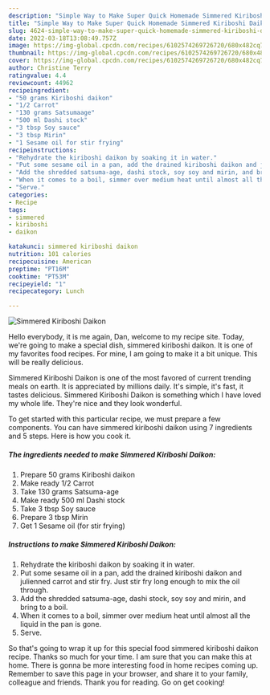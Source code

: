```yaml
---
description: "Simple Way to Make Super Quick Homemade Simmered Kiriboshi Daikon"
title: "Simple Way to Make Super Quick Homemade Simmered Kiriboshi Daikon"
slug: 4624-simple-way-to-make-super-quick-homemade-simmered-kiriboshi-daikon
date: 2022-03-18T13:08:49.757Z
image: https://img-global.cpcdn.com/recipes/6102574269726720/680x482cq70/simmered-kiriboshi-daikon-recipe-main-photo.jpg
thumbnail: https://img-global.cpcdn.com/recipes/6102574269726720/680x482cq70/simmered-kiriboshi-daikon-recipe-main-photo.jpg
cover: https://img-global.cpcdn.com/recipes/6102574269726720/680x482cq70/simmered-kiriboshi-daikon-recipe-main-photo.jpg
author: Christine Terry
ratingvalue: 4.4
reviewcount: 44962
recipeingredient:
- "50 grams Kiriboshi daikon"
- "1/2 Carrot"
- "130 grams Satsumaage"
- "500 ml Dashi stock"
- "3 tbsp Soy sauce"
- "3 tbsp Mirin"
- "1 Sesame oil for stir frying"
recipeinstructions:
- "Rehydrate the kiriboshi daikon by soaking it in water."
- "Put some sesame oil in a pan, add the drained kiriboshi daikon and julienned carrot and stir fry. Just stir fry long enough to mix the oil through."
- "Add the shredded satsuma-age, dashi stock, soy soy and mirin, and bring to a boil."
- "When it comes to a boil, simmer over medium heat until almost all the liquid in the pan is gone."
- "Serve."
categories:
- Recipe
tags:
- simmered
- kiriboshi
- daikon

katakunci: simmered kiriboshi daikon 
nutrition: 101 calories
recipecuisine: American
preptime: "PT16M"
cooktime: "PT53M"
recipeyield: "1"
recipecategory: Lunch

---
```



![Simmered Kiriboshi Daikon](https://img-global.cpcdn.com/recipes/6102574269726720/680x482cq70/simmered-kiriboshi-daikon-recipe-main-photo.jpg)

Hello everybody, it is me again, Dan, welcome to my recipe site. Today, we're going to make a special dish, simmered kiriboshi daikon. It is one of my favorites food recipes. For mine, I am going to make it a bit unique. This will be really delicious.



Simmered Kiriboshi Daikon is one of the most favored of current trending meals on earth. It is appreciated by millions daily. It's simple, it's fast, it tastes delicious. Simmered Kiriboshi Daikon is something which I have loved my whole life. They're nice and they look wonderful.


To get started with this particular recipe, we must prepare a few components. You can have simmered kiriboshi daikon using 7 ingredients and 5 steps. Here is how you cook it.

<!--inarticleads1-->

##### The ingredients needed to make Simmered Kiriboshi Daikon:

1. Prepare 50 grams Kiriboshi daikon
1. Make ready 1/2 Carrot
1. Take 130 grams Satsuma-age
1. Make ready 500 ml Dashi stock
1. Take 3 tbsp Soy sauce
1. Prepare 3 tbsp Mirin
1. Get 1 Sesame oil (for stir frying)




<!--inarticleads2-->

##### Instructions to make Simmered Kiriboshi Daikon:

1. Rehydrate the kiriboshi daikon by soaking it in water.
1. Put some sesame oil in a pan, add the drained kiriboshi daikon and julienned carrot and stir fry. Just stir fry long enough to mix the oil through.
1. Add the shredded satsuma-age, dashi stock, soy soy and mirin, and bring to a boil.
1. When it comes to a boil, simmer over medium heat until almost all the liquid in the pan is gone.
1. Serve.




So that's going to wrap it up for this special food simmered kiriboshi daikon recipe. Thanks so much for your time. I am sure that you can make this at home. There is gonna be more interesting food in home recipes coming up. Remember to save this page in your browser, and share it to your family, colleague and friends. Thank you for reading. Go on get cooking!

